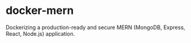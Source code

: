 # docker-mern

Dockerizing a production-ready and secure MERN (MongoDB, Express, React, Node.js) application.

